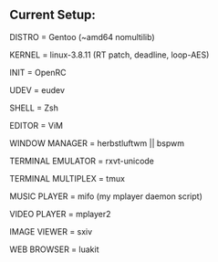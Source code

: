 Current Setup:
--------------


DISTRO = Gentoo (~amd64 nomultilib)

KERNEL = linux-3.8.11 (RT patch, deadline, loop-AES)

INIT = OpenRC

UDEV = eudev

SHELL = Zsh

EDITOR = ViM

WINDOW MANAGER = herbstluftwm  ||  bspwm

TERMINAL EMULATOR = rxvt-unicode

TERMINAL MULTIPLEX = tmux

MUSIC PLAYER = mifo (my mplayer daemon script)

VIDEO PLAYER = mplayer2

IMAGE VIEWER = sxiv

WEB BROWSER = luakit
